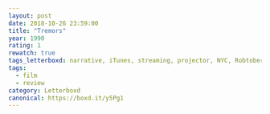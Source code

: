 ```yaml
---
layout: post 
date: 2018-10-26 23:59:00
title: "Tremors"
year: 1990
rating: 1
rewatch: true
tags_letterboxd: narrative, iTunes, streaming, projector, NYC, Robtober
tags:
  - film
  - review
category: Letterboxd
canonical: https://boxd.it/y5Pg1
---
```


